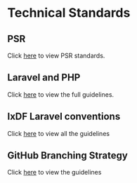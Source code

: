 # Technical Standards

## PSR

Click [here](psr/README.md) to view PSR standards.

## Laravel and PHP

Click [here](https://spatie.be/guidelines/laravel-php) to view the full guidelines.

## IxDF Laravel conventions

Click [here](https://handbook.interaction-design.org/library/backend/conventions--laravel.html) to view all the guidelines

## GitHub Branching Strategy

Click [here](RULES-AND-BRANCHING-STRATEGY.MD) to view the guidelines
